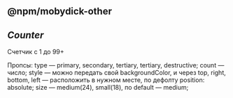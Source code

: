 ## @npm/mobydick-other

## ***Counter***

Счетчик с 1 до 99+

Пропсы:
type — primary, secondary, tertiary, tertiary, destructive;
count — число;
style — можно передать свой backgroundColor, и через top, right, bottom, left — расположить в нужном месте, по дефолту position: absolute;
size — medium(24), small(18), по default — medium;

